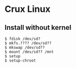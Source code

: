 # Crux Linux

## Install without kernel

```terminal
$ fdisk /dev/sd?
$ mkfs.???? /dev/sd??
$ mkswap /dev/sd??
$ mount /dev/sd?? /mnt
$ setup
$ setup-chroot
```